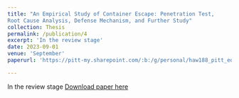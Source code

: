 ```yaml
---
title: "An Empirical Study of Container Escape: Penetration Test,
Root Cause Analysis, Defense Mechanism, and Further Study"
collection: Thesis
permalink: /publication/4
excerpt: 'In the review stage'
date: 2023-09-01
venue: 'September'
paperurl: 'https://pitt-my.sharepoint.com/:b:/g/personal/haw188_pitt_edu/EVg8-UCVlFxMmpVrMz1_pNgB197YAco2vfKD4th9kaNlpw?e=eokPa6'

---
```

In the review stage
[Download paper here](https://pitt-my.sharepoint.com/:b:/g/personal/haw188_pitt_edu/EVg8-UCVlFxMmpVrMz1_pNgB197YAco2vfKD4th9kaNlpw?e=eokPa6)

